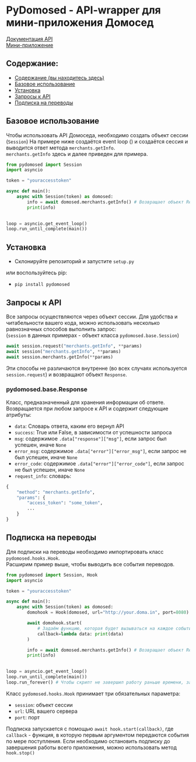 # PyDomosed - API-wrapper для мини-приложения Домосед

[Документация API](https://vk.com/@domosedapp-domosed-api)    
[Мини-приложение](https://vk.com/app7594692)

## Содержание:

- [Содержание (вы находитесь здесь)](#содержание)
- [Базовое использование](#базовое-использование)
- [Установка](#установка)
- [Запросы к API](#запросы-к-api)
- [Подписка на переводы](#подписка-на-переводы)


## Базовое использование

Чтобы использовать API Домоседа, необходимо создать объект сессии (`Session`)
На примере ниже создаётся event loop () и создаётся сессия и выводится ответ метода `merchants.getInfo`.    
`merchants.getInfo` здесь и далее приведен для примера.

```python
from pydomosed import Session
import asyncio

token = "youraccesstoken"

async def main():
    async with Session(token) as domosed:
        info = await domosed.merchants.getInfo() # Возвращает объект Response
        print(info)
        

loop = asyncio.get_event_loop()
loop.run_until_complete(main())
```

## Установка

- Склонируйте репозиторий и запустите `setup.py`

или воспользуйтесь pip:

- `pip install pydomosed`


## Запросы к API

Все запросы осуществляются через объект сессии. Для удобства и читабельности вашего кода, можно использовать несколько равнозначных способов выполнить запрос:    
(`session` в данных примерах - объект класса `pydomosed.base.Session`)

```python
await session.request("merchants.getInfo", **params)
await session("merchants.getInfo", **params)
await session.merchants.getInfo(**params)
```

Эти способы не различаются внутренне (во всех случаях используется `session.request`) и возвращают объект `Response`.


### pydomosed.base.Response

Класс, предназначенный для хранения информации об ответе. Возвращается при любом запросе к API и содержит следующие атрибуты:

- `data`: Словарь ответа, каким его вернул API
- `success`: True или False, в зависимости от успешности запроса
- `msg`: содержимое `.data["response"]["msg"]`, если запрос был успешен, иначе `None`
- `error_msg`: содержимое `.data["error"]["error_msg"]`, если запрос не был успешен, иначе `None`
- `error_code`: содержимое `.data["error"]["error_code"]`, если запрос не был успешен, иначе `None`
- `request_info`: словарь:

```python
{
    "method": "merchants.getInfo",
    "params": {
        "access_token": "some_token",
        ...
    }
}
```


## Подписка на переводы

Для подписки на переводы необходимо импортировать класс `pydomosed.hooks.Hook`.    
Расширим пример выше, чтобы выводить все события переводов.

```python
from pydomosed import Session, Hook
import asyncio

token = "youraccesstoken"

async def main():
    async with Session(token) as domosed:
        domohook = Hook(domosed, url="http://your.doma.in", port=8080)

        await domohook.start(
            # Задаём функцию, которая будет вызываться на каждое событие. Здесь - вывод всех событий в консоль.
            callback=lambda data: print(data) 
        )

        info = await domosed.merchants.getInfo() # Возвращает объект Response
        print(info)
        

loop = asyncio.get_event_loop()
loop.run_until_complete(main())
loop.run_forever() # Чтобы скрипт не завершил работу раньше времени, запускаем бесконечный event loop
```

Класс `pydomosed.hooks.Hook` принимает три обязательных параметра: 
- `session`: объект сессии
- `url`: URL вашего сервера
- `port`: порт

Подписка запускается с помощью `await hook.start(callback)`, где `callback` - функция, в которую первым аргументом передаются события по мере поступления.
Если необходимо остановить подписку до завершения работы всего приложения, можно использовать метод `hook.stop()`
